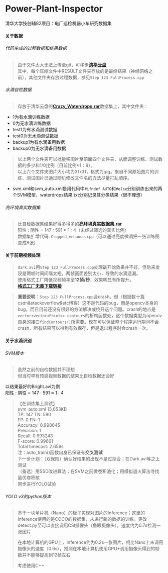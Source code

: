 # Power-Plant-Inspector
清华大学技创辅82项目：电厂巡检机器小车研究数据集

#### 关于数据
###### 代码生成的过程数据和结果数据
> 由于文件太大无法上传至git，可移步[**清华云盘**](https://cloud.tsinghua.edu.cn/#group/4445/lib/76d50336-c98e-49a0-a3df-7415cc6f3f19)  
其中，每个压缩文件中RESULT文件夹存放的是最终结果（神经网络之前），其他文件夹存放过程数据，参见`Step 123 FullProcess.cpp` 

###### 水滴自检数据
> 存放于清华云盘的[**Crazy_Waterdrops.rar**](https://cloud.tsinghua.edu.cn/lib/76d50336-c98e-49a0-a3df-7415cc6f3f19/file/Crazy_Waterdrops.rar)数据集上，其中文件夹：
- 1为有水滴训练数据
- 0为无水滴训练数据
- test1为有水滴测试数据
- test0为无水滴测试数据 
- backup1为有水滴备用数据
- backup0为无水滴备用数据
> 以上两个文件夹可以批量移图片至前面四个文件夹，从而调整训练、测试数据的多少和1/0比例（目前比例≈1：9）。  
> 以上六个文件夹图片大小均为31x31，格式为jpg。来自不同原始图片的训练、测试图片已通过随机修改文件名的方法尽量打乱顺序。
- svm.xml和svm_auto.xml是用代码中`#ifndef AUTO`和`#else`分别训练出来的两个SVM模型，waterdrops结果.txt分别记录其分类结果（很不理想）

###### 亮环境真实数据集
> 比自检数据集结果好得多得多的[**亮环境真实数据集.rar**](https://cloud.tsinghua.edu.cn/lib/76d50336-c98e-49a0-a3df-7415cc6f3f19/file/%E4%BA%AE%E7%8E%AF%E5%A2%83%E7%9C%9F%E5%AE%9E%E6%95%B0%E6%8D%AE%E9%9B%86.rar)  
阳性 : 阴性 = 147 : 591 ≈ 1 : 4（未经过筛选的真实比例）  
数据集扩增代码: `Cropped_enhance.cpp`（可以通过亮度微调把一张训练图变成8张）
  
#### 关于前期视频处理

> `dark.avi`用`Step 123 FullProcess.cpp`处理最开始效果并不好，但后来发现是两帧时间间隔太短，两帧画面差别太小，导致的水滴遗漏。   
使用格式工厂降低视频帧率至**12帧/秒**，效果明显有所提升。  
[**格式工厂无毒下载链接**](http://soft.onlinedown.net/soft/983615.htm)  

> **重要说明**：`Step 123 FullProcess.cpp`会crash。但（根据数十篇csdn&stackoverflow&etc博客）这不是代码的bug，而是opencv本身的bug，而且目前还没有很好的方法解决或绕开这个问题。crash的地点是`vector<vector<Point>> contours`的析构函数处，这个数据类型为opencv自身的接口`findContours()`所需要。现在可以保证整个程序运行期间不会crash，所有结果可以得到有效保存，但是退出程序时会crash一次。

#### 关于水滴识别

###### SVM版本
> 虽然之前的自检数据并不理想  
但当时早有预感视频数据的结果比自检数据还会好  
>  
以结果最好的Bright.avi为例  
阳性 : 阴性 = 147 : 591 ≈ 1 : 4  
>
>【在训练集上测试】  
svm_auto.xml 13,653KB  
TP: 147 TN: 590  
FP: 0 FN: 1  
Accuracy: 0.998645  
Precision: 1  
Recall: 0.993243  
F-score: 0.99661  
Total timecost: 2.659s  
注：auto_train()函数自身已保证有**交叉测试**  
>下一步计划：（双保险）确认好结果的出现不是过拟合；在Dark.avi等之上测试  
（备选）用SSD改进算法；在SVM之前做卷积池化；用模拟退火算法寻找最优卷积核  
同步进行YOLO试验


###### YOLO v3的python版本
> 基于一块单片机（Nano）的板子实现对图片的Inference；这里的Inference使用的是COCO的数据集，未进行新的数据的训练，更改detect.py至可以直接调用CSI摄像头（鱼眼摄像头），速度约为0.7s检测一张图片
>
> 在本地计算机的GPU上，Inference约为0.2s一张图片，相比Nano上未调用摄像头的速度（0.6s），推测在本地计算机使用GPU+调用摄像头得到的帧数并不能够提高到12帧左右
>
>考虑使用C++
